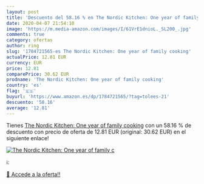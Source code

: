 ```yaml
---
layout: post
title: 'Descuento del 58.16 % en The Nordic Kitchen: One year of family c'
date: 2020-04-07 21:54:10
image: 'https://m.media-amazon.com/images/I/61VrE1dnioL._SL200_.jpg'
comments: true
category: ofertas
author: ring
slug: '1784721565-es The Nordic Kitchen: One year of family cooking'
actualPrice: 12.81 EUR
currency: EUR
price: 12.81
comparePrice: 30.62 EUR
prodname: 'The Nordic Kitchen: One year of family cooking'
country: 'es'
flag: '🇪🇸'
buyurl: 'https://www.amazon.es/dp/1784721565/?tag=tolees-21'
descuento: '58.16'
average: '12.81'
---
```


Tienes [The Nordic Kitchen: One year of family cooking](https://www.amazon.es/dp/1784721565/?tag=tolees-21) con un 58.16 % de descuento con precio de oferta de 12.81 EUR (original: 30.62 EUR) en el siguiente enlace!

[![The Nordic Kitchen: One year of family c](https://m.media-amazon.com/images/I/61VrE1dnioL._SL200_.jpg)](https://www.amazon.es/dp/1784721565/?tag=tolees-21)

ℹ️:


[🛒 Accede a la oferta!!](https://www.amazon.es/dp/1784721565/?tag=tolees-21)
